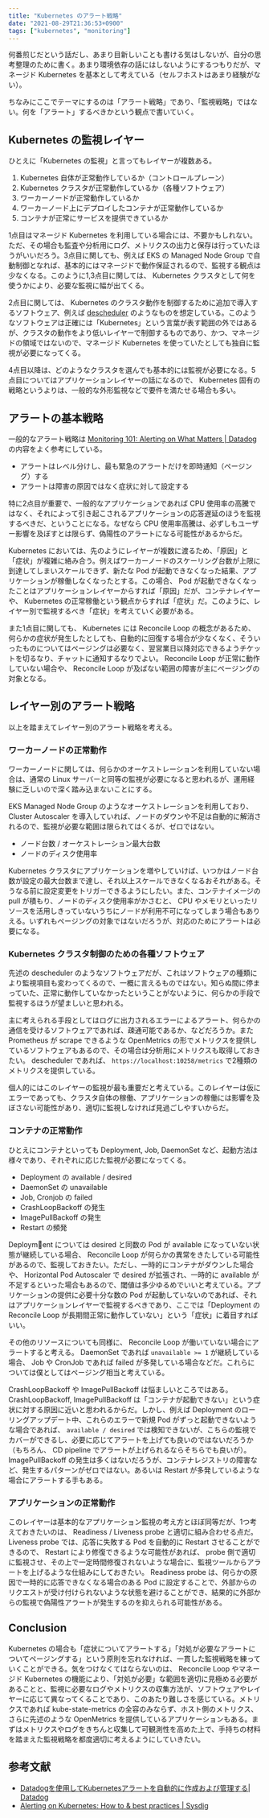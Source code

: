 ```yaml
---
title: "Kubernetes のアラート戦略"
date: "2021-08-29T21:36:53+0900"
tags: ["kubernetes", "monitoring"]
---
```


何番煎じだという話だし、あまり目新しいことも書ける気はしないが、自分の思考整理のために書く。あまり環境依存の話にはしないようにするつもりだが、マネージド Kubernetes を基本として考えている（セルフホストはあまり経験がない）。

ちなみにここでテーマにするのは「アラート戦略」であり、「監視戦略」ではない。何を「アラート」するべきかという観点で書いていく。

## Kubernetes の監視レイヤー

ひとえに「Kubernetes の監視」と言ってもレイヤーが複数ある。

1. Kubernetes 自体が正常動作しているか（コントロールプレーン）
1. Kubernetes クラスタが正常動作しているか（各種ソフトウェア）
1. ワーカーノードが正常動作しているか
1. ワーカーノード上にデプロイしたコンテナが正常動作しているか
1. コンテナが正常にサービスを提供できているか

1点目はマネージド Kubernetes を利用している場合には、不要かもしれない。ただ、その場合も監査や分析用にログ、メトリクスの出力と保存は行っていたほうがいいだろう。3点目に関しても、例えば EKS の Managed Node Group で自動制御となれば、基本的にはマネージドで動作保証されるので、監視する観点は少なくなる。このように1,3点目に関しては、 Kubernetes クラスタとして何を使うかにより、必要な監視に幅が出てくる。

2点目に関しては、 Kubernetes のクラスタ動作を制御するために追加で導入するソフトウェア、例えば [descheduler](https://github.com/kubernetes-sigs/descheduler) のようなものを想定している。このようなソフトウェアは正確には「Kubernetes」という言葉が表す範囲の外ではあるが、クラスタの動作をより低いレイヤーで制御するものであり、かつ、マネージドの領域ではないので、マネージド Kubernetes を使っていたとしても独自に監視が必要になってくる。

4点目以降は、どのようなクラスタを選んでも基本的には監視が必要になる。5点目についてはアプリケーションレイヤーの話になるので、 Kubernetes 固有の戦略というよりは、一般的な外形監視などで要件を満たせる場合も多い。 

## アラートの基本戦略

一般的なアラート戦略は [Monitoring 101: Alerting on What Matters | Datadog](https://www.datadoghq.com/ja/blog/monitoring-101-alerting/) の内容をよく参考にしている。

* アラートはレベル分けし、最も緊急のアラートだけを即時通知（ページング）する
* アラートは障害の原因ではなく症状に対して設定する

特に2点目が重要で、一般的なアプリケーションであれば CPU 使用率の高騰ではなく、それによって引き起こされるアプリケーションの応答遅延のほうを監視するべきだ、ということになる。なぜなら CPU 使用率高騰は、必ずしもユーザー影響を及ぼすとは限らず、偽陽性のアラートになる可能性があるからだ。

Kubernetes においては、先のようにレイヤーが複数に渡るため、「原因」と「症状」が複雑に絡み合う。例えばワーカーノードのスケーリング台数が上限に到達してしまいスケールできず、新たな Pod が起動できなくなった結果、アプリケーションが稼働しなくなったとする。この場合、 Pod が起動できなくなったことはアプリケーションレイヤーからすれば「原因」だが、コンテナレイヤーや、 Kubernetes の正常稼働という観点からすれば「症状」だ。このように、レイヤー別で監視するべき「症状」を考えていく必要がある。

また1点目に関しても、 Kubernetes には Reconcile Loop の概念があるため、何らかの症状が発生したとしても、自動的に回復する場合が少なくなく、そういったものについてはページングは必要なく、翌営業日以降対応できるようチケットを切るなり、チャットに通知するなりでよい。 Reconcile Loop が正常に動作していない場合や、 Reconcile Loop が及ばない範囲の障害が主にページングの対象となる。

## レイヤー別のアラート戦略

以上を踏まえてレイヤー別のアラート戦略を考える。

### ワーカーノードの正常動作

ワーカーノードに関しては、何らかのオーケストレーションを利用していない場合は、通常の Linux サーバーと同等の監視が必要になると思われるが、運用経験に乏しいので深く踏み込まないことにする。

EKS Managed Node Group のようなオーケストレーションを利用しており、 Cluster Autoscaler を導入していれば、ノードのダウンや不足は自動的に解消されるので、監視が必要な範囲は限られてはくるが、ゼロではない。

* ノード台数 / オーケストレーション最大台数
* ノードのディスク使用率

Kubernetes クラスタにアプリケーションを増やしていけば、いつかはノード台数が設定の最大台数まで達し、それ以上スケールできなくなるおそれがある。そうなる前に設定変更をトリガーできるようにしたい。また、コンテナイメージの pull が積もり、ノードのディスク使用率がかさむと、 CPU やメモリといったリソースを活用しきっていないうちにノードが利用不可になってしまう場合もありえる。いずれもページングの対象ではないだろうが、対応のためにアラートは必要になる。

### Kubernetes クラスタ制御のための各種ソフトウェア

先述の descheduler のようなソフトウェアだが、これはソフトウェアの種類により監視項目も変わってくるので、一概に言えるものではない。知らぬ間に停まっていた、正常に動作していなかったということがないように、何らかの手段で監視するほうが望ましいと思われる。

主に考えられる手段としてはログに出力されるエラーによるアラート、何らかの通信を受けるソフトウェアであれば、疎通可能であるか、などだろうか。また Prometheus が scrape できるような OpenMetrics の形でメトリクスを提供しているソフトウェアもあるので、その場合は分析用にメトリクスも取得しておきたい。 descheduler であれば、 `https://localhost:10258/metrics` で2種類のメトリクスを提供している。

個人的にはこのレイヤーの監視が最も重要だと考えている。このレイヤーは仮にエラーであっても、クラスタ自体の稼働、アプリケーションの稼働には影響を及ぼさない可能性があり、適切に監視しなければ見過ごしやすいからだ。

### コンテナの正常動作

ひとえにコンテナといっても Deployment, Job, DaemonSet など、起動方法は様々であり、それぞれに応じた監視が必要になってくる。

* Deployment の available / desired
* DaemonSet の unavailable
* Job, Cronjob の failed
* CrashLoopBackoff の発生
* ImagePullBackoff の発生
* Restart の頻発

Deployment については desired と同数の Pod が available になっていない状態が継続している場合、 Reconcile Loop が何らかの異常をきたしている可能性があるので、監視しておきたい。ただし、一時的にコンテナがダウンした場合や、 Horizontal Pod Autoscaler で desired が拡張され、一時的に available が不足するといった場合もあるので、閾値は多少ゆるめでいいと考えている。アプリケーションの提供に必要十分な数の Pod が起動していないのであれば、それはアプリケーションレイヤーで監視するべきであり、ここでは「Deployment の Reconcile Loop が長期間正常に動作していない」という「症状」に着目すればいい。

その他のリソースについても同様に、 Reconcile Loop が働いていない場合にアラートすると考える。 DaemonSet であれば `unavailable >= 1` が継続している場合、 Job や CronJob であれば failed が多発している場合などだ。これらについては僕としてはページング相当と考えている。

CrashLoopBackoff や ImagePullBackoff は悩ましいところではある。 CrashLoopBackoff, ImagePullBackoff は「コンテナが起動できない」という症状に対する原因に近いと思われるからだ。しかし、例えば Deployment のローリングアップデート中、これらのエラーで新規 Pod がずっと起動できないような場合であれば、 `available / desired` では検知できないが、こちらの監視でカバーができるし、必要に応じてアラートを上げても良いのではないだろうか（もちろん、 CD pipeline でアラートが上げられるならそちらでも良いが）。 ImagePullBackoff の発生は多くはないだろうが、コンテナレジストリの障害など、発生するパターンがゼロではない。あるいは Restart が多発しているような場合にアラートする手もある。

### アプリケーションの正常動作

このレイヤーは基本的なアプリケーション監視の考え方とほぼ同等だが、1つ考えておきたいのは、 Readiness / Liveness probe と適切に組み合わせる点だ。Liveness probe では、応答に失敗する Pod を自動的に Restart させることができるので、 Restart により修復できるような可能性があれば、 probe 側で適切に監視させ、その上で一定時間修復されないような場合に、監視ツールからアラートを上げるような仕組みにしておきたい。 Readiness probe は、何らかの原因で一時的に応答できなくなる場合のある Pod に設定することで、外部からのリクエストが受け付けられないような状態を避けることができ、結果的に外部からの監視で偽陽性アラートが発生するのを抑えられる可能性がある。

## Conclusion

Kubernetes の場合も「症状についてアラートする」「対処が必要なアラートについてページングする」という原則を忘れなければ、一貫した監視戦略を練っていくことができる。気をつけなくてはならないのは、 Reconcile Loop やマネージド Kubernetes の機能により、「対処が必要」な範囲を適切に見極める必要があることと、監視に必要なログやメトリクスの収集方法が、ソフトウェアやレイヤーに応じて異なってくることであり、このあたり難しさを感じている。メトリクスであれば kube-state-metrics の全容のみならず、ホスト側のメトリクス、さらに先述のような OpenMetrics を提供しているアプリケーションもある。まずはメトリクスやログをきちんと収集して可観測性を高めた上で、手持ちの材料を踏まえた監視戦略を都度適切に考えるようにしていきたい。

## 参考文献

* [Datadogを使用してKubernetesアラートを自動的に作成および管理する| Datadog](https://www.datadoghq.com/ja/blog/create-manage-kubernetes-alerts-datadog/)
* [Alerting on Kubernetes: How to & best practices | Sysdig](https://sysdig.com/blog/alerting-kubernetes/)
